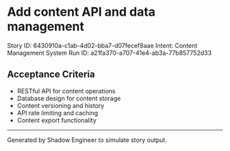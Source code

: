# Add content API and data management

Story ID: 6430910a-c1ab-4d02-bba7-d07fecef8aae
Intent: Content Management System
Run ID: a21fa370-a707-41e4-ab3a-77b857752d33

## Acceptance Criteria
- RESTful API for content operations
- Database design for content storage
- Content versioning and history
- API rate limiting and caching
- Content export functionality

---
Generated by Shadow Engineer to simulate story output.

